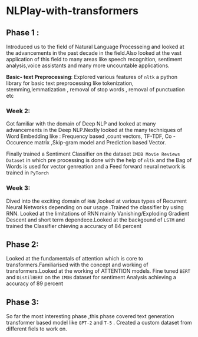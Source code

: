 # NLPlay-with-transformers

## Phase 1 :
Introduced us  to the field of Natural Language Processeing and looked at the  advancements in the past decade in the field.Also looked at the vast application of this field to many areas like speech recognition, sentiment analysis,voice assistants and many more uncountable applications.

**Basic- text Preprocessing**:
Explored various features of ```nltk```  a python library for basic text preprocessing like tokenization, stemming,lemmatization , removal of stop words , removal of punctuation etc 

### Week 2:
Got familiar with the domain of Deep NLP and looked at many advancements in the Deep NLP.Nextly looked at the many techniques of Word Embedding like :
Frequency based ,count vectors, TF-TDF, Co -Occurence matrix ,Skip-gram model and Prediction based Vector.

Finally trained a Sentiment Classifier on the dataset ```IMDB Movie Reviews Dataset``` in which pre processing is done with the  help of ```nltk``` and the Bag of Words is used for vector genreation and a Feed forward neural network is trained in ```PyTorch```
### Week 3:
Dived into the exciting domain of ```RNN``` ,looked at various types of Recurrent Neural Networks depending on our usage .Trained the classifier by using RNN. Looked at the limitations of RNN mainly Vanishing/Exploding Gradient Descent and short term dependece.Looked at the backgound of ```LSTM``` and trained the Classifier chieving a accuracy of 84 percent
## Phase 2:
Looked at the fundamentals of attention which is core to transformers.Familiarised with the concept and working of transformers.Looked at the working of ATTENTION models.
Fine tuned ```BERT``` and ```DistilBERT``` on the ```IMDB``` dataset for sentiment Analysis achieving a accuracy of 89 percent

## Phase 3:
So far the most interesting phase ,this phase covered text generation transformer based model like ```GPT-2``` and ```T-5``` .
Created a custom dataset from different fiels to work on.
